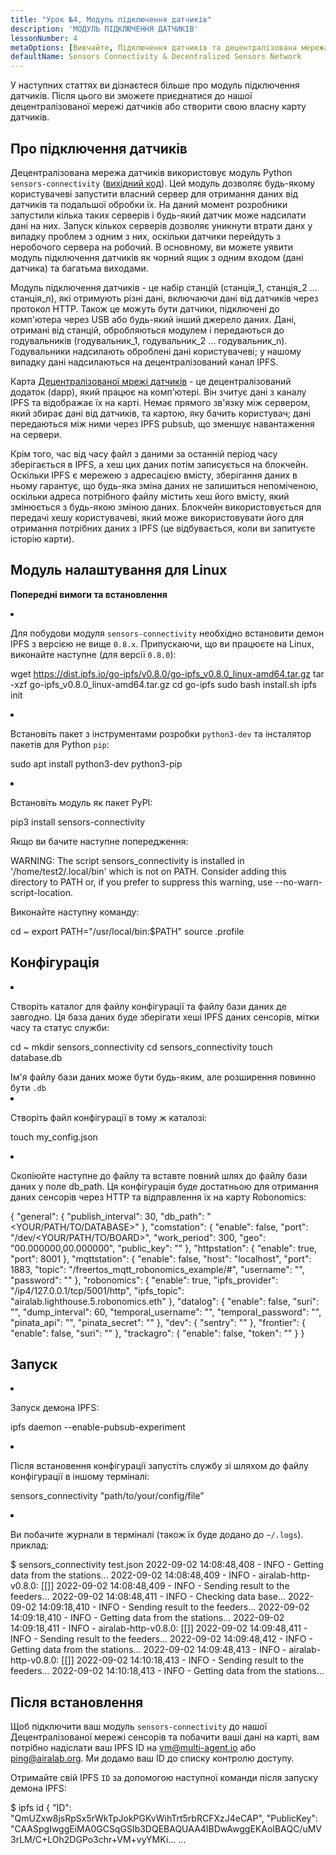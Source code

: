```yaml
---
title: "Урок №4, Модуль підключення датчиків"
description: 'МОДУЛЬ ПІДКЛЮЧЕННЯ ДАТЧИКІВ'
lessonNumber: 4
metaOptions: [Вивчайте, Підключення датчиків та децентралізована мережа датчиків]
defaultName: Sensors Connectivity & Decentralized Sensors Network
---
```


У наступних статтях ви дізнаєтеся більше про модуль підключення датчиків. Після цього ви зможете приєднатися до нашої децентралізованої мережі датчиків або створити свою власну карту датчиків.

## Про підключення датчиків

Децентралізована мережа датчиків використовує модуль Python `sensors-connectivity` ([вихідний код](https://github.com/airalab/sensors-connectivity)). Цей модуль дозволяє будь-якому користувачеві запустити власний сервер для отримання даних від датчиків та подальшої обробки їх. На даний момент розробники запустили кілька таких серверів і будь-який датчик може надсилати дані на них. Запуск кількох серверів дозволяє уникнути втрати данх у випадку проблем з одним з них, оскільки датчики перейдуть з неробочого сервера на робочий. В основному, ви можете уявити модуль підключення датчиків як чорний ящик з одним входом (дані датчика) та багатьма виходами.

<LessonImages  figure figureCaption="Module architecture" src="sensors-connectivity-course/lesson-4-1.png" alt="Module architecture"/>

Модуль підключення датчиків - це набір станцій (станція_1, станція_2 ... станція_n), які отримують різні дані, включаючи дані від датчиків через протокол HTTP. Також це можуть бути датчики, підключені до комп'ютера через USB або будь-який інший джерело даних. Дані, отримані від станцій, обробляються модулем і передаються до годувальників (годувальник_1, годувальник_2 ... годувальник_n). Годувальники надсилають оброблені дані користувачеві; у нашому випадку дані надсилаються на децентралізований канал IPFS. 

Карта [Децентралізованої мрежі датчиків](https://sensors.robonomics.network/#/) - це децентралізований додаток (dapp), який працює на комп'ютері. Він зчитує дані з каналу IPFS та відображає їх на карті. Немає прямого зв'язку між сервером, який збирає дані від датчиків, та картою, яку бачить користувач; дані передаються між ними через IPFS pubsub, що зменшує навантаження на сервери. 

Крім того, час від часу файл з даними за останній період часу зберігається в IPFS, а хеш цих даних потім записується на блокчейн. Оскільки IPFS є мережею з адресацією вмісту, зберігання даних в ньому гарантує, що будь-яка зміна даних не залишиться непоміченою, оскільки адреса потрібного файлу містить хеш його вмісту, який змінюється з будь-якою зміною даних. Блокчейн використовується для передачі хешу користувачеві, який може використовувати його для отримання потрібних даних з IPFS (це відбувається, коли ви запитуєте історію карти).

## Модуль налаштування для Linux

**Попередні вимоги та встановлення**

<List type="numbers">

<li>

Для побудови модуля `sensors-connectivity` необхідно встановити демон IPFS з версією не вище `0.8.x`. Припускаючи, що ви працюєте на Linux, виконайте наступне (для версії `0.8.0`):

<LessonCodeWrapper codeClass="big-code" language="bash">wget https://dist.ipfs.io/go-ipfs/v0.8.0/go-ipfs_v0.8.0_linux-amd64.tar.gz
tar -xzf go-ipfs_v0.8.0_linux-amd64.tar.gz
cd go-ipfs
sudo bash install.sh
ipfs init</LessonCodeWrapper>

</li>


<li>

Встановіть пакет з інструментами розробки `python3-dev` та інсталятор пакетів для Python `pip`:

<LessonCodeWrapper codeClass="long-code" language="bash">sudo apt install python3-dev python3-pip</LessonCodeWrapper>

</li>


<li>

Встановіть модуль як пакет PyPI:

<LessonCodeWrapper codeClass="long-code" language="bash">pip3 install sensors-connectivity</LessonCodeWrapper>

Якщо ви бачите наступне попередження: 

<LessonCodeWrapper codeClass="big-code" language="bash">WARNING: The script sensors_connectivity is installed in '/home/test2/.local/bin' which is not on PATH.
Consider adding this directory to PATH or, if you prefer to suppress this warning, use --no-warn-script-location.</LessonCodeWrapper>

Виконайте наступну команду:

<LessonCodeWrapper  language="bash">cd ~
export PATH="/usr/local/bin:$PATH"
source .profile</LessonCodeWrapper>

</li>

</List>

## Конфігурація

<List type="numbers">

<li>

Створіть каталог для файлу конфігурації та файлу бази даних де завгодно. Ця база даних буде зберігати хеші IPFS даних сенсорів, мітки часу та статус служби:

<LessonCodeWrapper language="bash">cd ~
mkdir sensors_connectivity
cd sensors_connectivity
touch database.db</LessonCodeWrapper>

<RoboAcademyNote type="okay" title="INFO">
Ім'я файлу бази даних може бути будь-яким, але розширення повинно бути <code>.db</code>
</RoboAcademyNote>

</li>


<li>

Створіть файл конфігурації в тому ж каталозі:

<LessonCodeWrapper language="bash">touch my_config.json</LessonCodeWrapper>

</li>


<li>

Скопіюйте наступне до файлу та вставте повний шлях до файлу бази даних у поле db_path. Ця конфігурація буде достатньою для отримання даних сенсорів через HTTP та відправлення їх на карту Robonomics:

<LessonCodeWrapper codeClass="big-code" language="json">{
   "general": {
      "publish_interval": 30,
      "db_path": "<YOUR/PATH/TO/DATABASE>"
   },
   "comstation": {
      "enable": false,
      "port": "/dev/<YOUR/PATH/TO/BOARD>",
      "work_period": 300,
      "geo": "00.000000,00.000000",
      "public_key": ""
   },
   "httpstation": {
      "enable": true,
      "port": 8001
   },
   "mqttstation": {
      "enable": false,
      "host": "localhost",
      "port": 1883,
      "topic": "/freertos_mqtt_robonomics_example/#",
      "username": "",
      "password": ""
   },
   "robonomics": {
      "enable": true,
      "ipfs_provider": "/ip4/127.0.0.1/tcp/5001/http",
      "ipfs_topic": "airalab.lighthouse.5.robonomics.eth"
   },
   "datalog": {
      "enable": false,
      "suri": "",
      "dump_interval": 60,
      "temporal_username": "",
      "temporal_password": "",
      "pinata_api": "",
      "pinata_secret": ""
   },
   "dev": {
      "sentry": ""
   },
   "frontier": {
      "enable": false,
      "suri": ""
   },
   "trackagro": {
      "enable": false,
      "token": ""
   }
}</LessonCodeWrapper>

</li>

</List>

## Запуск


<List type="numbers">

<li>

Запуск демона IPFS:

<LessonCodeWrapper codeCLass="big-code" language="bash">ipfs daemon --enable-pubsub-experiment</LessonCodeWrapper>

</li>


<li>

Після встановення конфігурації запустіть службу зі шляхом до файлу конфігурації в іншому терміналі:

<LessonCodeWrapper language="bash">sensors_connectivity "path/to/your/config/file”</LessonCodeWrapper>

</li>


<li>

Ви побачите журнали в терміналі (також їх буде додано до `~/.logs`). приклад:

<LessonCodeWrapper codeClass="big-code" language="bash">$ sensors_connectivity test.json
2022-09-02 14:08:48,408 - INFO - Getting data from the stations...
2022-09-02 14:08:48,409 - INFO - airalab-http-v0.8.0: [[]]
2022-09-02 14:08:48,409 - INFO - Sending result to the feeders...
2022-09-02 14:08:48,411 - INFO - Checking data base...
2022-09-02 14:09:18,410 - INFO - Sending result to the feeders...
2022-09-02 14:09:18,410 - INFO - Getting data from the stations...
2022-09-02 14:09:18,411 - INFO - airalab-http-v0.8.0: [[]]
2022-09-02 14:09:48,411 - INFO - Sending result to the feeders...
2022-09-02 14:09:48,412 - INFO - Getting data from the stations...
2022-09-02 14:09:48,413 - INFO - airalab-http-v0.8.0: [[]]
2022-09-02 14:10:18,413 - INFO - Sending result to the feeders...
2022-09-02 14:10:18,413 - INFO - Getting data from the stations...</LessonCodeWrapper>

</li>

</List>

## Після встановлення

Щоб підключити ваш модуль `sensors-connectivity` до нашої Децентралізованої мережі сенсорів та побачити ваші дані на карті, вам потрібно надіслати ваш IPFS ID на [vm@multi-agent.io](mailto:vm@multi-agent.io) або [ping@airalab.org](mailto:ping@airalab.org). Ми додамо ваш ID до списку контролю доступу.

Отримайте свій IPFS `ID` за допомогою наступної команди після запуску демона IPFS:

<LessonCodeWrapper codeClass="big-code" language="bash">$ ipfs id
{
	"ID": "QmUZxw8jsRpSx5rWkTpJokPGKvWihTrt5rbRCFXzJ4eCAP",
	"PublicKey": "CAASpgIwggEiMA0GCSqGSIb3DQEBAQUAA4IBDwAwggEKAoIBAQC/uMV3rLM/C+LOh2DGPo3chr+VM+vyYMKi...
    ...</LessonCodeWrapper>